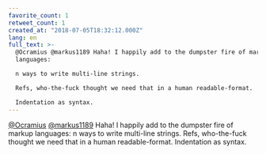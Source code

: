 ```yaml
---
favorite_count: 1
retweet_count: 1
created_at: "2018-07-05T18:32:12.000Z"
lang: en
full_text: >-
  @Ocramius @markus1189 Haha! I happily add to the dumpster fire of markup
  languages:

  n ways to write multi-line strings.

  Refs, who-the-fuck thought we need that in a human readable-format.

  Indentation as syntax.
---
```


[@Ocramius](https://twitter.com/Ocramius)
[@markus1189](https://twitter.com/markus1189) Haha! I happily add to the
dumpster fire of markup languages: n ways to write multi-line strings. Refs,
who-the-fuck thought we need that in a human readable-format. Indentation as
syntax.
